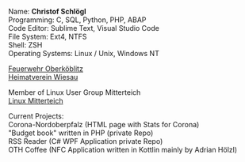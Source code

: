 Name: **Christof Schlögl**  
Programming: C, SQL, Python, PHP, ABAP  
Code Editor: Sublime Text, Visual Studio Code  
File System: Ext4, NTFS  
Shell: ZSH  
Operating Systems: Linux / Unix, Windows NT

[Feuerwehr Oberköblitz](https://www.feuerwehr-oberkoeblitz.de) \
[Heimatverein Wiesau](https://www.heimatverein-wiesau.de)

Member of Linux User Group Mitterteich\
[Linux Mitterteich](https://www.linux-mitterteich.de/)

Current Projects: \
Corona-Nordoberpfalz (HTML page with Stats for Corona)\
"Budget book" written in PHP (private Repo) \
RSS Reader (C# WPF Application private Repo) \
OTH Coffee (NFC Application written in Kottlin mainly by Adrian Hölzl)
